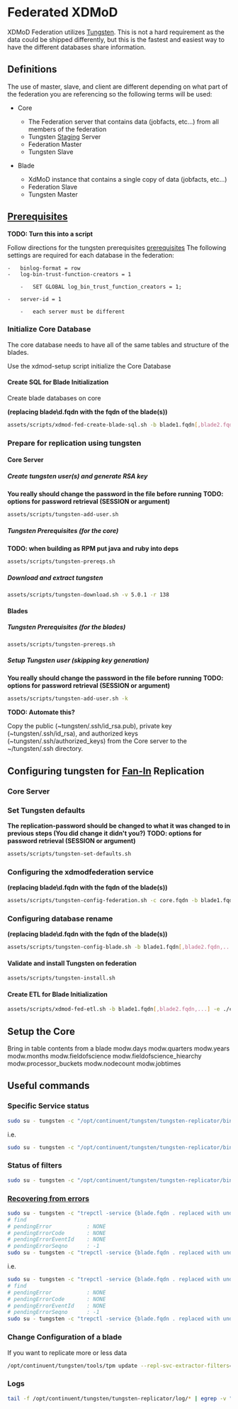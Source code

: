 # Federated XDMoD

XDMoD Federation utilizes [Tungsten]. This is not a hard requirement as the data could be shipped differently, but this is the fastest and easiest way to have the different databases share information.

## Definitions

The use of master, slave, and client are different depending on what part of the federation you are referencing so the following terms will be used:

- Core

  - The Federation server that contains data (jobfacts, etc...) from all members of the federation
  - Tungsten [Staging][trstaging] Server
  - Federation Master
  - Tungsten Slave

- Blade

  - XdMoD instance that contains a single copy of data (jobfacts, etc...)
  - Federation Slave
  - Tungsten Master

## [Prerequisites][trprereqs]

**TODO: Turn this into a script**

Follow directions for the tungsten prerequisites [prerequisites][trprereqs] The following settings are required for each database in the federation:

```text
-   binlog-format = row
-   log-bin-trust-function-creators = 1

    -   SET GLOBAL log_bin_trust_function_creators = 1;

-   server-id = 1

    -   each server must be different
```

### Initialize Core Database

The core database needs to have all of the same tables and structure of the blades.

Use the xdmod-setup script initialize the Core Database

#### Create SQL for Blade Initialization

Create blade databases on core

**(replacing blade\d.fqdn with the fqdn of the blade(s))**

```bash
assets/scripts/xdmod-fed-create-blade-sql.sh -b blade1.fqdn[,blade2.fqdn,...]
```

### Prepare for replication using tungsten

#### Core Server

##### Create tungsten user(s) and generate RSA key

**You really should change the password in the file before running** **TODO: options for password retrieval (SESSION or argument)**

```bash
assets/scripts/tungsten-add-user.sh
```

##### Tungsten Prerequisites (for the core)

**TODO: when building as RPM put java and ruby into deps**

```bash
assets/scripts/tungsten-prereqs.sh
```

##### Download and extract tungsten

```bash
assets/scripts/tungsten-download.sh -v 5.0.1 -r 138
```

#### Blades

##### Tungsten Prerequisites (for the blades)

```bash
assets/scripts/tungsten-prereqs.sh
```

##### Setup Tungsten user (skipping key generation)

**You really should change the password in the file before running** **TODO: options for password retrieval (SESSION or argument)**

```bash
assets/scripts/tungsten-add-user.sh -k
```

**TODO: Automate this?**

Copy the public (~tungsten/.ssh/id_rsa.pub), private key (~tungsten/.ssh/id_rsa), and authorized keys (~tungsten/.ssh/authorized_keys) from the Core server to the ~/tungsten/.ssh directory.

## Configuring tungsten for [Fan-In][trfanin] Replication

### Core Server

### Set Tungsten defaults

**The replication-password should be changed to what it was changed to in previous steps (You did change it didn't you?)** **TODO: options for password retrieval (SESSION or argument)**

```bash
assets/scripts/tungsten-set-defaults.sh
```

### Configuring the xdmodfederation service

**(replacing blade\d.fqdn with the fqdn of the blade(s))**

```bash
assets/scripts/tungsten-config-federation.sh -c core.fqdn -b blade1.fqdn[,blade2.fqdn,...]
```

### Configuring database rename

**(replacing blade\d.fqdn with the fqdn of the blade(s))**

```bash
assets/scripts/tungsten-config-blade.sh -b blade1.fqdn[,blade2.fqdn,...]
```

#### Validate and install Tungsten on federation

```bash
assets/scripts/tungsten-install.sh
```

#### Create ETL for Blade Initialization

```bash
assets/scripts/xdmod-fed-etl.sh -b blade1.fqdn[,blade2.fqdn,...] -e ./configuration/etl/ -d ./configuration/etl/
```

## Setup the Core

Bring in table contents from a blade modw.days modw.quarters modw.years modw.months modw.fieldofscience modw.fieldofscience_hiearchy modw.processor_buckets modw.nodecount modw.jobtimes

## Useful commands

### Specific Service status

```bash
sudo su - tungsten -c "/opt/continuent/tungsten/tungsten-replicator/bin/trepctl -service {blade.fqdn . and - replaced with underscore} status"
```

i.e.

```bash
sudo su - tungsten -c "/opt/continuent/tungsten/tungsten-replicator/bin/trepctl -service amun_ccr_xdmod_org status"
```

### Status of filters

```bash
sudo su - tungsten -c "/opt/continuent/tungsten/tungsten-replicator/bin/trepctl status -name stages"
```

### [Recovering from errors][trterrors]

```bash
sudo su - tungsten -c "trepctl -service {blade.fqdn . replaced with underscore} status"
# find
# pendingError           : NONE
# pendingErrorCode       : NONE
# pendingErrorEventId    : NONE
# pendingErrorSeqno      : -1
sudo su - tungsten -c "trepctl -service {blade.fqdn . replaced with underscore} online -skip-seqno <NUM>"
```

i.e.

```bash
sudo su - tungsten -c "trepctl -service {blade.fqdn . replaced with underscore} status"
# find
# pendingError           : NONE
# pendingErrorCode       : NONE
# pendingErrorEventId    : NONE
# pendingErrorSeqno      : -1
sudo su - tungsten -c "trepctl -service {blade.fqdn . replaced with underscore} online -skip-seqno <NUM>"
```

### Change Configuration of a blade

If you want to replicate more or less data

```bash
/opt/continuent/tungsten/tools/tpm update --repl-svc-extractor-filters=replicate --property=replicator.filter.replicate.ignore='mod_logger,mod_hpcdb,modw_aggregates,modw_filters,modw.jobfactstatus'
```

### Logs

```bash
tail -f /opt/continuent/tungsten/tungsten-replicator/log/* | egrep -v "BufferedFileDataInput| Protocol Received protocol heartbeat|DEBUG LogConnection|DEBUG LogFile Reading log file position"
```

[trfanin]: http://docs.continuent.com/tungsten-replicator-5.0/deployment-fanin.html
[trprereqs]: http://docs.continuent.com/tungsten-replicator-5.0/prerequisite.html
[trstaging]: http://docs.continuent.com/tungsten-replicator-5.0/prerequisite-staging.html
[trterrors]: http://docs.continuent.com/tungsten-replicator-5.0/operations-transactions-ident.html
[tungsten]: http://docs.continuent.com/tungsten-replicator-5.0/index.html
